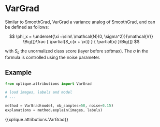 # VarGrad

Similar to SmoothGrad, VarGrad a variance analog of SmoothGrad, and can be defined as follows:

$$
\phi_x = \underset{\xi ~\sim\ \mathcal{N}(0, \sigma^2)}{\mathcal{V}}
                    \Big{[}\frac { \partial{S_c(x + \xi)} } { \partial{x} }\Big{]}
$$

with $S_c$ the unormalized class score (layer before softmax). The $\sigma$ in the formula is controlled using the noise
parameter.

## Example

```python
from xplique.attributions import VarGrad

# load images, labels and model
# ...

method = VarGrad(model, nb_samples=50, noise=0.15)
explanations = method.explain(images, labels)
```

{{xplique.attributions.VarGrad}}
